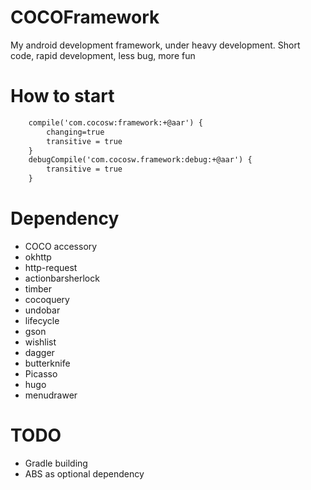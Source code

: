 COCOFramework
=============

My android development framework, under heavy development.
Short code, rapid development, less bug, more fun


How to start
=============
```xml
    compile('com.cocosw:framework:+@aar') {
        changing=true
        transitive = true
    }
    debugCompile('com.cocosw.framework:debug:+@aar') {
        transitive = true
    }
```

Dependency
============
- COCO accessory
- okhttp
- http-request
- actionbarsherlock
- timber
- cocoquery
- undobar
- lifecycle
- gson
- wishlist
- dagger
- butterknife
- Picasso
- hugo
- menudrawer

TODO
=============
- Gradle building
- ABS as optional dependency

